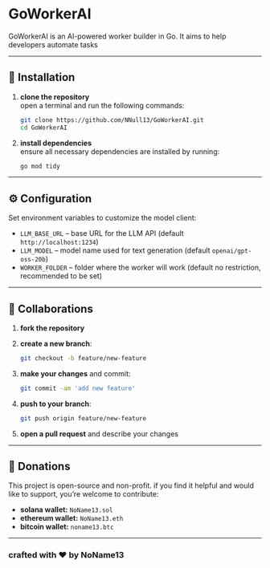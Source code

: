 
# GoWorkerAI

GoWorkerAI is an AI-powered worker builder in Go. It aims to help developers automate tasks

---

## 🚀 Installation

1. **clone the repository**  
   open a terminal and run the following commands:

   ```bash
   git clone https://github.com/NNull13/GoWorkerAI.git
   cd GoWorkerAI
   ```

2. **install dependencies**  
   ensure all necessary dependencies are installed by running:

   ```bash
   go mod tidy
   ```

---

## ⚙️ Configuration

Set environment variables to customize the model client:

- `LLM_BASE_URL` – base URL for the LLM API (default `http://localhost:1234`)
- `LLM_MODEL` – model name used for text generation (default `openai/gpt-oss-20b`)
- `WORKER_FOLDER` – folder where the worker will work (default no restriction, recommended to be set)

---


## 👥 Collaborations

1. **fork the repository**
2. **create a new branch**:

   ```bash
   git checkout -b feature/new-feature
   ```

3. **make your changes** and commit:

   ```bash
   git commit -am 'add new feature'
   ```

4. **push to your branch**:

   ```bash
   git push origin feature/new-feature
   ```

5. **open a pull request** and describe your changes

---

## 💖 Donations 

This project is open-source and non-profit. if you find it helpful and would like to support, you’re welcome to contribute:

- **solana wallet:** `NoName13.sol`
- **ethereum wallet:** `NoName13.eth`
- **bitcoin wallet:** `noname13.btc`

---

### crafted with ❤️ by NoName13
